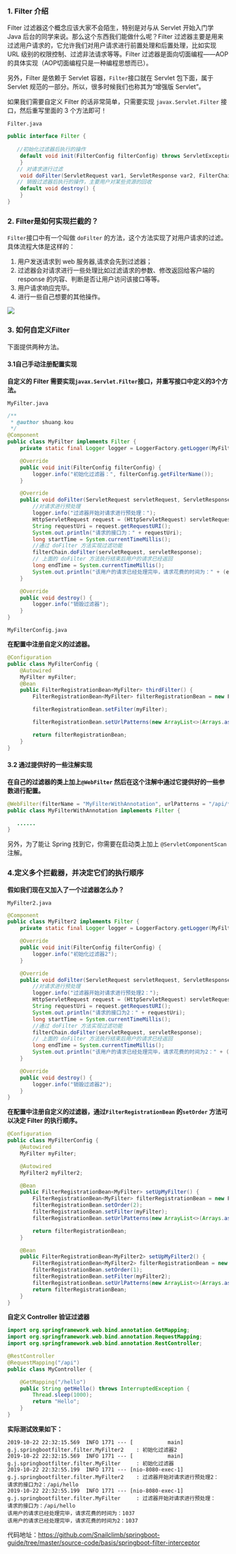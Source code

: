 ### 1. Filter 介绍

Filter 过滤器这个概念应该大家不会陌生，特别是对与从 Servlet 开始入门学 Java 后台的同学来说。那么这个东西我们能做什么呢？Filter 过滤器主要是用来过滤用户请求的，它允许我们对用户请求进行前置处理和后置处理，比如实现 URL 级别的权限控制、过滤非法请求等等。Filter 过滤器是面向切面编程——AOP 的具体实现（AOP切面编程只是一种编程思想而已）。

另外，Filter 是依赖于 Servlet 容器，`Filter`接口就在 Servlet 包下面，属于 Servlet 规范的一部分。所以，很多时候我们也称其为“增强版 Servlet”。

如果我们需要自定义 Filter 的话非常简单，只需要实现 `javax.Servlet.Filter` 接口，然后重写里面的 3 个方法即可！

`Filter.java`

```java
public interface Filter {
  
   //初始化过滤器后执行的操作
    default void init(FilterConfig filterConfig) throws ServletException {
    }
   // 对请求进行过滤
    void doFilter(ServletRequest var1, ServletResponse var2, FilterChain var3) throws IOException, ServletException;
   // 销毁过滤器后执行的操作，主要用户对某些资源的回收
    default void destroy() {
    }
}
```

### 2. Filter是如何实现拦截的？

`Filter`接口中有一个叫做 `doFilter` 的方法，这个方法实现了对用户请求的过滤。具体流程大体是这样的：

1. 用户发送请求到 web 服务器,请求会先到过滤器；
2. 过滤器会对请求进行一些处理比如过滤请求的参数、修改返回给客户端的 response  的内容、判断是否让用户访问该接口等等。
3. 用户请求响应完毕。
4. 进行一些自己想要的其他操作。


![](https://my-blog-to-use.oss-cn-beijing.aliyuncs.com/2019-7/filter1.png)

### 3. 如何自定义Filter

下面提供两种方法。

#### 3.1自己手动注册配置实现

**自定义的 Filter 需要实现`javax.Servlet.Filter`接口，并重写接口中定义的3个方法。**

`MyFilter.java`

```java
/**
 * @author shuang.kou
 */
@Component
public class MyFilter implements Filter {
    private static final Logger logger = LoggerFactory.getLogger(MyFilter.class);

    @Override
    public void init(FilterConfig filterConfig) {
        logger.info("初始化过滤器：", filterConfig.getFilterName());
    }

    @Override
    public void doFilter(ServletRequest servletRequest, ServletResponse servletResponse, FilterChain filterChain) throws IOException, ServletException {
        //对请求进行预处理
        logger.info("过滤器开始对请求进行预处理：");
        HttpServletRequest request = (HttpServletRequest) servletRequest;
        String requestUri = request.getRequestURI();
        System.out.println("请求的接口为：" + requestUri);
        long startTime = System.currentTimeMillis();
        //通过 doFilter 方法实现过滤功能
        filterChain.doFilter(servletRequest, servletResponse);
        // 上面的 doFilter 方法执行结束后用户的请求已经返回
        long endTime = System.currentTimeMillis();
        System.out.println("该用户的请求已经处理完毕，请求花费的时间为：" + (endTime - startTime));
    }

    @Override
    public void destroy() {
        logger.info("销毁过滤器");
    }
}
```

`MyFilterConfig.java`

**在配置中注册自定义的过滤器。**

```java
@Configuration
public class MyFilterConfig {
    @Autowired
    MyFilter myFilter;
    @Bean
    public FilterRegistrationBean<MyFilter> thirdFilter() {
        FilterRegistrationBean<MyFilter> filterRegistrationBean = new FilterRegistrationBean<>();

        filterRegistrationBean.setFilter(myFilter);

        filterRegistrationBean.setUrlPatterns(new ArrayList<>(Arrays.asList("/api/*")));

        return filterRegistrationBean;
    }
}
```

#### 3.2 通过提供好的一些注解实现

**在自己的过滤器的类上加上`@WebFilter` 然后在这个注解中通过它提供好的一些参数进行配置。**

```java
@WebFilter(filterName = "MyFilterWithAnnotation", urlPatterns = "/api/*")
public class MyFilterWithAnnotation implements Filter {

   ......
}
```

另外，为了能让 Spring 找到它，你需要在启动类上加上 `@ServletComponentScan` 注解。

### 4.定义多个拦截器，并决定它们的执行顺序

**假如我们现在又加入了一个过滤器怎么办？**

`MyFilter2.java`

```java
@Component
public class MyFilter2 implements Filter {
    private static final Logger logger = LoggerFactory.getLogger(MyFilter2.class);

    @Override
    public void init(FilterConfig filterConfig) {
        logger.info("初始化过滤器2");
    }

    @Override
    public void doFilter(ServletRequest servletRequest, ServletResponse servletResponse, FilterChain filterChain) throws IOException, ServletException {
        //对请求进行预处理
        logger.info("过滤器开始对请求进行预处理2：");
        HttpServletRequest request = (HttpServletRequest) servletRequest;
        String requestUri = request.getRequestURI();
        System.out.println("请求的接口为2：" + requestUri);
        long startTime = System.currentTimeMillis();
        //通过 doFilter 方法实现过滤功能
        filterChain.doFilter(servletRequest, servletResponse);
        // 上面的 doFilter 方法执行结束后用户的请求已经返回
        long endTime = System.currentTimeMillis();
        System.out.println("该用户的请求已经处理完毕，请求花费的时间为2：" + (endTime - startTime));
    }

    @Override
    public void destroy() {
        logger.info("销毁过滤器2");
    }
}

```

**在配置中注册自定义的过滤器，通过`FilterRegistrationBean` 的`setOrder` 方法可以决定 Filter 的执行顺序。**

```java
@Configuration
public class MyFilterConfig {
    @Autowired
    MyFilter myFilter;

    @Autowired
    MyFilter2 myFilter2;

    @Bean
    public FilterRegistrationBean<MyFilter> setUpMyFilter() {
        FilterRegistrationBean<MyFilter> filterRegistrationBean = new FilterRegistrationBean<>();
        filterRegistrationBean.setOrder(2);
        filterRegistrationBean.setFilter(myFilter);
        filterRegistrationBean.setUrlPatterns(new ArrayList<>(Arrays.asList("/api/*")));

        return filterRegistrationBean;
    }

    @Bean
    public FilterRegistrationBean<MyFilter2> setUpMyFilter2() {
        FilterRegistrationBean<MyFilter2> filterRegistrationBean = new FilterRegistrationBean<>();
        filterRegistrationBean.setOrder(1);
        filterRegistrationBean.setFilter(myFilter2);
        filterRegistrationBean.setUrlPatterns(new ArrayList<>(Arrays.asList("/api/*")));
        return filterRegistrationBean;
    }
}
```

**自定义 Controller 验证过滤器**

```java
import org.springframework.web.bind.annotation.GetMapping;
import org.springframework.web.bind.annotation.RequestMapping;
import org.springframework.web.bind.annotation.RestController;

@RestController
@RequestMapping("/api")
public class MyController {

    @GetMapping("/hello")
    public String getHello() throws InterruptedException {
        Thread.sleep(1000);
        return "Hello";
    }
}
```

**实际测试效果如下：**

```shell
2019-10-22 22:32:15.569  INFO 1771 --- [           main] g.j.springbootfilter.filter.MyFilter2    : 初始化过滤器2
2019-10-22 22:32:15.569  INFO 1771 --- [           main] g.j.springbootfilter.filter.MyFilter     : 初始化过滤器
2019-10-22 22:32:55.199  INFO 1771 --- [nio-8080-exec-1] g.j.springbootfilter.filter.MyFilter2    : 过滤器开始对请求进行预处理2：
请求的接口为2：/api/hello
2019-10-22 22:32:55.199  INFO 1771 --- [nio-8080-exec-1] g.j.springbootfilter.filter.MyFilter     : 过滤器开始对请求进行预处理：
请求的接口为：/api/hello
该用户的请求已经处理完毕，请求花费的时间为：1037
该用户的请求已经处理完毕，请求花费的时间为2：1037
```

代码地址：https://github.com/Snailclimb/springboot-guide/tree/master/source-code/basis/springboot-filter-interceptor